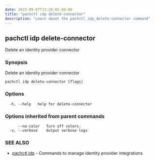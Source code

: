 ```yaml
---
date: 2023-09-07T13:28:03-04:00
title: "pachctl idp delete-connector"
description: "Learn about the pachctl_idp_delete-connector command"
---
```


## pachctl idp delete-connector

Delete an identity provider connector

### Synopsis

Delete an identity provider connector

```
pachctl idp delete-connector [flags]
```

### Options

```
  -h, --help   help for delete-connector
```

### Options inherited from parent commands

```
      --no-color   Turn off colors.
  -v, --verbose    Output verbose logs
```

### SEE ALSO

* [pachctl idp](../pachctl_idp)	 - Commands to manage identity provider integrations

